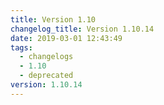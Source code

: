 ```yaml
---
title: Version 1.10
changelog_title: Version 1.10.14
date: 2019-03-01 12:43:49
tags:
  - changelogs
  - 1.10
  - deprecated
version: 1.10.14
---
```


<script src="https://gist.github.com/spinnaker-release/a47efe1884b4611f57f0966173bf4f51.js"/>
